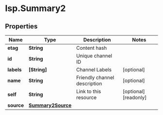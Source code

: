 # Isp.Summary2

## Properties

Name | Type | Description | Notes
------------ | ------------- | ------------- | -------------
**etag** | **String** | Content hash | 
**id** | **String** | Unique channel ID | 
**labels** | **[String]** | Channel Labels | [optional] 
**name** | **String** | Friendly channel description | [optional] 
**self** | **String** | Link to this resource | [optional] [readonly] 
**source** | [**Summary2Source**](Summary2Source.md) |  | 


